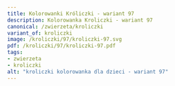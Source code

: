 ```yaml
---
title: Kolorowanki Króliczki - wariant 97
description: Kolorowanka Kroliczki - wariant 97
canonical: /zwierzeta/kroliczki
variant_of: kroliczki
image: /kroliczki/97/kroliczki-97.svg
pdf: /kroliczki/97/kroliczki-97.pdf
tags:
- zwierzeta
- kroliczki
alt: "kroliczki kolorowanka dla dzieci - wariant 97"
---
```

